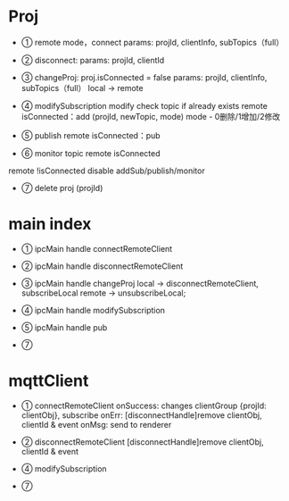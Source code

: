 # Proj

- ① remote mode，connect 
params: projId, clientInfo, subTopics（full）

- ② disconnect: 
params: projId, clientId

- ③ changeProj:
proj.isConnected = false
params: projId, clientInfo, subTopics（full）
local -> remote

- ④ modifySubscription
modify check topic if already exists
remote isConnected：add (projId, newTopic, mode) mode - 0删除/1增加/2修改

- ⑤ publish
remote isConnected：pub

- ⑥ monitor topic
remote isConnected

remote !isConnected disable addSub/publish/monitor

- ⑦ delete proj (projId)

# main index

- ① ipcMain handle connectRemoteClient

- ② ipcMain handle disconnectRemoteClient

- ③ ipcMain handle changeProj
local -> disconnectRemoteClient, subscribeLocal
remote -> unsubscribeLocal; 

- ④ ipcMain handle modifySubscription

- ⑤ ipcMain handle pub

- ⑦
 # mqttClient

 - ① connectRemoteClient
onSuccess: changes clientGroup {projId: clientObj}, subscribe
onErr: [disconnectHandle]remove clientObj, clientId & event
onMsg: send to renderer

- ② disconnectRemoteClient
[disconnectHandle]remove clientObj, clientId & event

- ④ modifySubscription

- ⑦